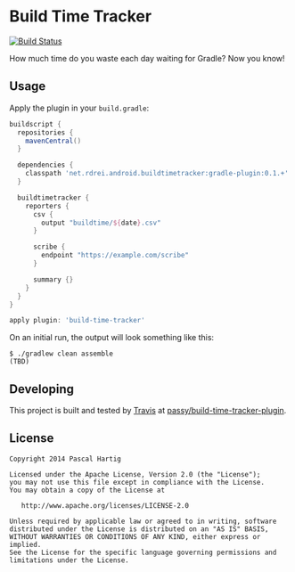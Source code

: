 # Build Time Tracker
[![Build Status](https://travis-ci.org/passy/build-time-tracker-plugin.svg)](https://travis-ci.org/passy/build-time-tracker-plugin)

How much time do you waste each day waiting for Gradle? Now you know!

Usage
-----

Apply the plugin in your `build.gradle`:

```groovy
buildscript {
  repositories {
    mavenCentral()
  }

  dependencies {
    classpath 'net.rdrei.android.buildtimetracker:gradle-plugin:0.1.+'
  }

  buildtimetracker {
    reporters {
      csv {
        output "buildtime/${date}.csv"
      }

      scribe {
        endpoint "https://example.com/scribe"
      }

      summary {}
    }
  }
}

apply plugin: 'build-time-tracker'
```

On an initial run, the output will look something like this:
```
$ ./gradlew clean assemble
(TBD)
```


Developing
----------

This project is built and tested by [Travis](https://travis-ci.org) at
[passy/build-time-tracker-plugin](https://travis-ci.org/passy/build-time-tracker-plugin).

License
--------

    Copyright 2014 Pascal Hartig

    Licensed under the Apache License, Version 2.0 (the "License");
    you may not use this file except in compliance with the License.
    You may obtain a copy of the License at

       http://www.apache.org/licenses/LICENSE-2.0

    Unless required by applicable law or agreed to in writing, software
    distributed under the License is distributed on an "AS IS" BASIS,
    WITHOUT WARRANTIES OR CONDITIONS OF ANY KIND, either express or implied.
    See the License for the specific language governing permissions and
    limitations under the License.
